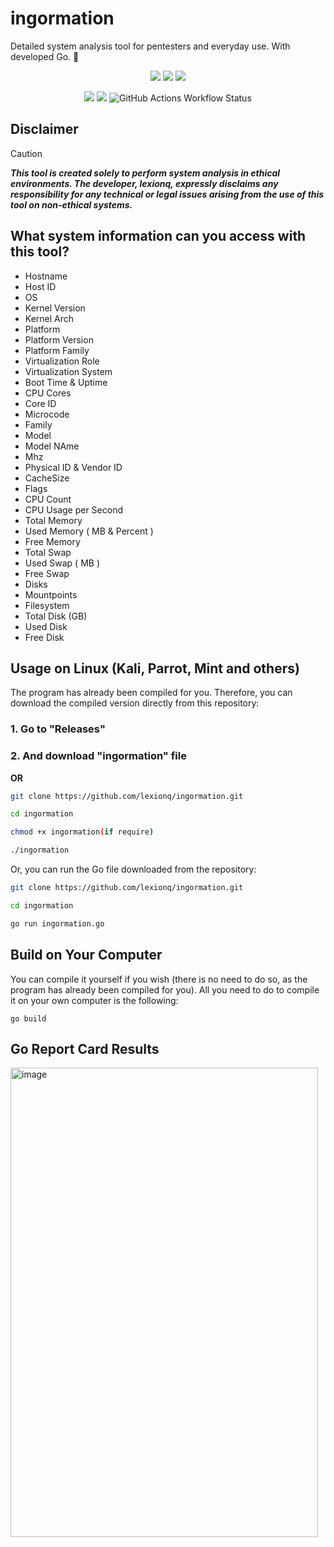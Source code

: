 # ingormation
Detailed system analysis tool for pentesters and everyday use. With developed Go. 🦫

<p align="center">
  <img src="https://img.shields.io/github/license/lexionq/ingormation?style=for-the-badge&color=blue">
  <img src="https://img.shields.io/github/languages/top/lexionq/ingormation?style=for-the-badge&color=cyan">
  <img src="https://img.shields.io/github/v/release/lexionq/ingormation?style=for-the-badge&color=purple">  
</p>
<p align="center">
  <img src="https://img.shields.io/github/go-mod/go-version/lexionq/ingormation?style=for-the-badge&color=darkblue">
  <img src="https://goreportcard.com/badge/github.com/lexionq/ingormation?style=for-the-badge&color=purple">
  <img alt="GitHub Actions Workflow Status" src="https://img.shields.io/github/actions/workflow/status/lexionq/ingormation/go.yml?style=for-the-badge&color=darkgreen">
</p>

## Disclaimer
>[!CAUTION]
> ***This tool is created solely to perform system analysis in ethical environments. The developer, lexionq, expressly disclaims any responsibility for any technical or legal issues arising from the use of this tool on non-ethical systems.***

## What system information can you access with this tool?
- Hostname
- Host ID
- OS
- Kernel Version
- Kernel Arch
- Platform
- Platform Version
- Platform Family
- Virtualization Role
- Virtualization System
- Boot Time & Uptime
- CPU Cores
- Core ID
- Microcode
- Family
- Model
- Model NAme
- Mhz
- Physical ID & Vendor ID
- CacheSize
- Flags
- CPU Count
- CPU Usage per Second
- Total Memory
- Used Memory ( MB & Percent )
- Free Memory
- Total Swap
- Used Swap ( MB )
- Free Swap
- Disks
- Mountpoints
- Filesystem
- Total Disk (GB)
- Used Disk
- Free Disk

## Usage on Linux (Kali, Parrot, Mint and others)
The program has already been compiled for you. Therefore, you can download the compiled version directly from this repository:

### 1. Go to "Releases"

### 2. And download "ingormation" file

**OR**

```bash
git clone https://github.com/lexionq/ingormation.git

cd ingormation

chmod +x ingormation(if require)

./ingormation
```

Or, you can run the Go file downloaded from the repository:

```bash
git clone https://github.com/lexionq/ingormation.git

cd ingormation

go run ingormation.go

```

## Build on Your Computer
You can compile it yourself if you wish (there is no need to do so, as the program has already been compiled for you). All you need to do to compile it on your own computer is the following:

`go build`

## Go Report Card Results
<img width="492" height="751" alt="image" src="https://github.com/user-attachments/assets/30f24f50-be8d-4f2e-9bc2-f562a60f0e4e" />
